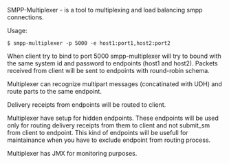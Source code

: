 SMPP-Multiplexer - is a tool to multiplexing and load balancing smpp connections.

Usage:
```
$ smpp-multiplexer -p 5000 -e host1:port1,host2:port2
```

When client try to bind to port 5000 smpp-multiplexer will try to bound with the same system id and password to endpoints (host1 and host2). Packets received from client will be sent to endpoints with round-robin schema. 

Multiplexer can recognize multipart messages (concatinated with UDH) and route parts to the same endpoint.

Delivery receipts from endpoints will be routed to client.

Multiplexer have setup for hidden endpoints. These endpoints will be used only for routing delivery receipts from them to client and not submit_sm from client to endpoint. This kind of endpoints will be usefull for maintainance when you have to exclude endpoint from routing process.

Multiplexer has JMX for monitoring purposes.
